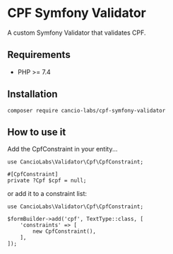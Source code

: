 # CPF Symfony Validator

A custom Symfony Validator that validates CPF.

## Requirements

- PHP >= 7.4

## Installation

    composer require cancio-labs/cpf-symfony-validator

## How to use it

Add the CpfConstraint in your entity...

    use CancioLabs\Validator\Cpf\CpfConstraint;

    #[CpfConstraint]
    private ?Cpf $cpf = null;

or add it to a constraint list:

    use CancioLabs\Validator\Cpf\CpfConstraint;    

    $formBuilder->add('cpf', TextType::class, [
        'constraints' => [
            new CpfConstraint(),
        ],
    ]);